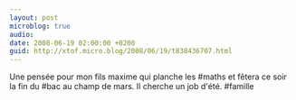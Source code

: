 ```yaml
---
layout: post
microblog: true
audio: 
date: 2008-06-19 02:00:00 +0200
guid: http://xtof.micro.blog/2008/06/19/t838436707.html
---
```

Une pensée pour mon fils maxime qui planche les #maths et fêtera ce soir la fin du #bac au champ de mars. Il cherche un job d'été. #famille
